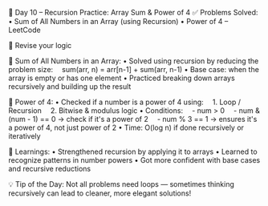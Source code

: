 🚀 Day 10 – Recursion Practice: Array Sum & Power of 4
✅ Problems Solved:
• Sum of All Numbers in an Array (using Recursion)
• Power of 4 – LeetCode

🧠 Revise your logic

🔑 Sum of All Numbers in an Array:
• Solved using recursion by reducing the problem size:
 sum(arr, n) = arr[n-1] + sum(arr, n-1)
• Base case: when the array is empty or has one element
• Practiced breaking down arrays recursively and building up the result

🔑 Power of 4:
• Checked if a number is a power of 4 using:
 1. Loop / Recursion
 2. Bitwise & modulus logic
• Conditions:
 - num > 0
 - num & (num - 1) == 0 → check if it's a power of 2
 - num % 3 == 1 → ensures it's a power of 4, not just power of 2
• Time: O(log n) if done recursively or iteratively

📌 Learnings:
• Strengthened recursion by applying it to arrays
• Learned to recognize patterns in number powers
• Got more confident with base cases and recursive reductions

💡 Tip of the Day:
Not all problems need loops — sometimes thinking recursively can lead to cleaner, more elegant solutions!
